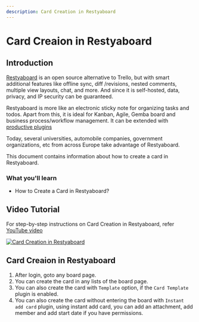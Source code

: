 ```yaml
---
description: Card Creation in Restyaboard
---
```


# Card Creaion in Restyaboard

## Introduction

[Restyaboard](https://restya.com/board) is an open source alternative to Trello, but with smart additional features like offline sync, diff /revisions, nested comments, multiple view layouts, chat, and more. And since it is self-hosted, data, privacy, and IP security can be guaranteed.

Restyaboard is more like an electronic sticky note for organizing tasks and todos. Apart from this, it is ideal for Kanban, Agile, Gemba board and business process/workflow management. It can be extended with [productive plugins](https://restya.com/board/apps "productive plugins")

Today, several universities, automobile companies, government organizations, etc from across Europe take advantage of Restyaboard.

This document contains information about how to create a card in Restyaboard.

### What you'll learn

*   How to Create a Card in Restyaboard?

## Video Tutorial

For step-by-step instructions on Card Creation in Restyaboard, refer [YouTube video](https://www.youtube.com/watch?v=IXcBPDuZz_0 "Watch video on Card Creation in Restyaboard")

[![Card Creation in Restyaboard](restyaboard-card-creation.png)](https://www.youtube.com/watch?v=IXcBPDuZz_0 "Watch video on Card Creation in Restyaboard")

## Card Creaion in Restyaboard

1.  After login, goto any board page.
2.  You can create the card in any lists of the board page.
3.  You can also create the card with `Template` option, if the `Card Template` plugin is enabled.
4.  You can also create the card without entering the board with `Instant add card` plugin, using instant add card, you can add an attachment, add member and add start date if you have permissions.
